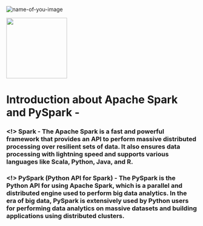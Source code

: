 ![name-of-you-image](https://tse3.mm.bing.net/th/id/OIP.HQOz-XE1ErWcjeXWCcYijQHaEL?rs=1&pid=ImgDetMain)

<img src="[http://url/image.png](https://tse3.mm.bing.net/th/id/OIP.HQOz-XE1ErWcjeXWCcYijQHaEL?rs=1&pid=ImgDetMain)" style=" width:160px ; height:160px "  >

# Introduction about Apache Spark and PySpark - 
### <!> Spark - The Apache Spark is a fast and powerful framework that provides an API to perform massive distributed processing over resilient sets of data. It also ensures data processing with lightning speed and supports various languages like Scala, Python, Java, and R.

### <!> PySpark (Python API for Spark) - The PySpark is the Python API for using Apache Spark, which is a parallel and distributed engine used to perform big data analytics. In the era of big data, PySpark is extensively used by Python users for performing data analytics on massive datasets and building applications using distributed clusters.

